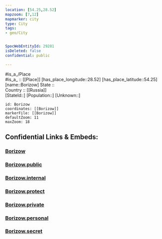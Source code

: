 ```yaml
---
location: [54.25,28.52] 
mapzoom: [7,12] 
mapmarker: city 
type: City
tags:
- geo/City


SpocWebEntityId: 29281
isDeleted: false
confidential: public

---
```

#is_a_/Place  
#is_a_ :: [[Place]] 
[has_place_longitude::28.52] 
[has_place_latitude::54.25] 
[name::Borizow] 
State ::  
Country :: [[Russia]]  
[StateId::] 
[Population::] 
[Unknown::] 


```leaflet
id: Borizow
coordinates: [[Borizow]] 
markerFile: [[Borizow]] 
defaultZoom: 11 
maxZoom: 18
```


## Confidential Links & Embeds: 

### [Borizow](/_Standards/Earth/Continent/Europe/Europe~East/Belarus/Oblasts~Belarus/Minsk/City/Borizow.md) 

### [Borizow.public](/_public/Earth/Continent/Europe/Europe~East/Belarus/Oblasts~Belarus/Minsk/City/Borizow.public.md) 

### [Borizow.internal](/_internal/Earth/Continent/Europe/Europe~East/Belarus/Oblasts~Belarus/Minsk/City/Borizow.internal.md) 

### [Borizow.protect](/_protect/Earth/Continent/Europe/Europe~East/Belarus/Oblasts~Belarus/Minsk/City/Borizow.protect.md) 

### [Borizow.private](/_private/Earth/Continent/Europe/Europe~East/Belarus/Oblasts~Belarus/Minsk/City/Borizow.private.md) 

### [Borizow.personal](/_personal/Earth/Continent/Europe/Europe~East/Belarus/Oblasts~Belarus/Minsk/City/Borizow.personal.md) 

### [Borizow.secret](/_secret/Earth/Continent/Europe/Europe~East/Belarus/Oblasts~Belarus/Minsk/City/Borizow.secret.md)

